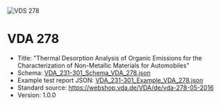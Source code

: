 ![VDS 278](https://github.com/user-attachments/assets/80d2bffa-ec2d-4f6f-91be-9bc244e9fa63)

# VDA 278
  - Title: "Thermal Desorption Analysis of Organic Emissions for the Characterization of Non-Metallic Materials for Automobiles"
  - Schema: [VDA_231-301_Schema_VDA_278.json](./VDA_231-301_Schema_VDA_278.json)
  - Example test report JSON: [VDA_231-301_Example_VDA_278.json](./VDA_231-301_Example_VDA_278.json)
  - Standard source: https://webshop.vda.de/VDA/de/vda-278-05-2016
  - Version: 1.0.0

